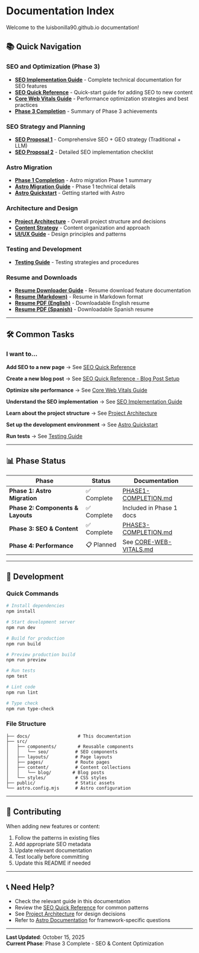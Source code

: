 # Documentation Index

Welcome to the luisbonilla90.github.io documentation!

## 📚 Quick Navigation

### SEO and Optimization (Phase 3)
- **[SEO Implementation Guide](./SEO-IMPLEMENTATION.md)** - Complete technical documentation for SEO features
- **[SEO Quick Reference](./SEO-QUICK-REFERENCE.md)** - Quick-start guide for adding SEO to new content
- **[Core Web Vitals Guide](./CORE-WEB-VITALS.md)** - Performance optimization strategies and best practices
- **[Phase 3 Completion](./PHASE3-COMPLETION.md)** - Summary of Phase 3 achievements

### SEO Strategy and Planning
- **[SEO Proposal 1](./SEO/seo-prop1.md)** - Comprehensive SEO + GEO strategy (Traditional + LLM)
- **[SEO Proposal 2](./SEO/seo-prop2.md)** - Detailed SEO implementation checklist

### Astro Migration
- **[Phase 1 Completion](./PHASE1-COMPLETION.md)** - Astro migration Phase 1 summary
- **[Astro Migration Guide](./astro-migration-phase1.md)** - Phase 1 technical details
- **[Astro Quickstart](./astro-quickstart.md)** - Getting started with Astro

### Architecture and Design
- **[Project Architecture](./project-architecture.md)** - Overall project structure and decisions
- **[Content Strategy](./content-strategy.md)** - Content organization and approach
- **[UI/UX Guide](./ui-ux-guide.md)** - Design principles and patterns

### Testing and Development
- **[Testing Guide](./testing-guide.md)** - Testing strategies and procedures

### Resume and Downloads
- **[Resume Downloader Guide](./resume-downloader-guide.md)** - Resume download feature documentation
- **[Resume (Markdown)](./resume.md)** - Resume in Markdown format
- **[Resume PDF (English)](./Luis_Bonilla_Resume_en.pdf)** - Downloadable English resume
- **[Resume PDF (Spanish)](./Luis_Bonilla_Resume_es.pdf)** - Downloadable Spanish resume

---

## 🛠️ Common Tasks

### I want to...

**Add SEO to a new page**
→ See [SEO Quick Reference](./SEO-QUICK-REFERENCE.md)

**Create a new blog post**
→ See [SEO Quick Reference - Blog Post Setup](./SEO-QUICK-REFERENCE.md#blog-post-setup)

**Optimize site performance**
→ See [Core Web Vitals Guide](./CORE-WEB-VITALS.md)

**Understand the SEO implementation**
→ See [SEO Implementation Guide](./SEO-IMPLEMENTATION.md)

**Learn about the project structure**
→ See [Project Architecture](./project-architecture.md)

**Set up the development environment**
→ See [Astro Quickstart](./astro-quickstart.md)

**Run tests**
→ See [Testing Guide](./testing-guide.md)

---

## 📊 Phase Status

| Phase | Status | Documentation |
|-------|--------|---------------|
| **Phase 1: Astro Migration** | ✅ Complete | [PHASE1-COMPLETION.md](./PHASE1-COMPLETION.md) |
| **Phase 2: Components & Layouts** | ✅ Complete | Included in Phase 1 docs |
| **Phase 3: SEO & Content** | ✅ Complete | [PHASE3-COMPLETION.md](./PHASE3-COMPLETION.md) |
| **Phase 4: Performance** | 📋 Planned | See [CORE-WEB-VITALS.md](./CORE-WEB-VITALS.md) |

---

## 🔧 Development

### Quick Commands
```bash
# Install dependencies
npm install

# Start development server
npm run dev

# Build for production
npm run build

# Preview production build
npm run preview

# Run tests
npm test

# Lint code
npm run lint

# Type check
npm run type-check
```

### File Structure
```
├── docs/                  # This documentation
├── src/
│   ├── components/        # Reusable components
│   │   └── seo/          # SEO components
│   ├── layouts/          # Page layouts
│   ├── pages/            # Route pages
│   ├── content/          # Content collections
│   │   └── blog/        # Blog posts
│   └── styles/           # CSS styles
├── public/               # Static assets
└── astro.config.mjs      # Astro configuration
```

---

## 🤝 Contributing

When adding new features or content:
1. Follow the patterns in existing files
2. Add appropriate SEO metadata
3. Update relevant documentation
4. Test locally before committing
5. Update this README if needed

---

## 📞 Need Help?

- Check the relevant guide in this documentation
- Review the [SEO Quick Reference](./SEO-QUICK-REFERENCE.md) for common patterns
- See [Project Architecture](./project-architecture.md) for design decisions
- Refer to [Astro Documentation](https://docs.astro.build/) for framework-specific questions

---

**Last Updated**: October 15, 2025  
**Current Phase**: Phase 3 Complete - SEO & Content Optimization
